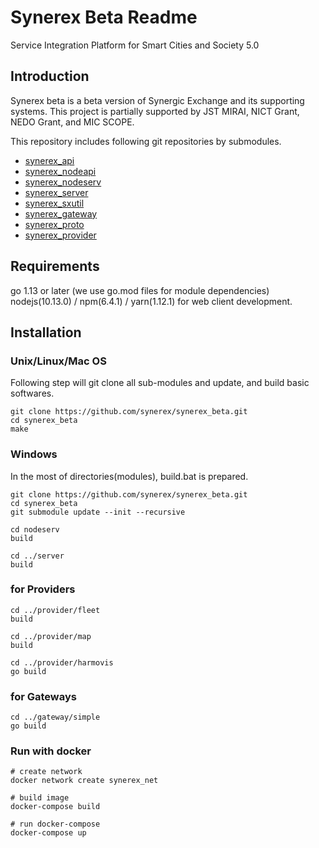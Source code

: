 # Synerex Beta Readme
Service Integration Platform for Smart Cities and Society 5.0

## Introduction
Synerex beta is a beta version of Synergic Exchange and its supporting systems.
This project is partially supported by JST MIRAI, NICT Grant, NEDO Grant, and MIC SCOPE.

This repository includes following git repositories by submodules.
- [synerex_api](https://github.com/synerex/synerex_api)
- [synerex_nodeapi](https://github.com/synerex/synerex_nodeapi)
- [synerex_nodeserv](https://github.com/synerex/synerex_nodeserv)
- [synerex_server](https://github.com/synerex/synerex_server)
- [synerex_sxutil](https://github.com/synerex/synerex_sxutil)
- [synerex_gateway](https://github.com/synerex/synerex_gateway)
- [synerex_proto](https://github.com/synerex/synerex_proto)
- [synerex_provider](https://github.com/synerex/synerex_provider)

## Requirements
go 1.13 or later (we use go.mod files for module dependencies)
nodejs(10.13.0) / npm(6.4.1) / yarn(1.12.1) for web client development.

## Installation
### Unix/Linux/Mac OS
Following step will git clone all sub-modules and update, and build basic softwares.

    git clone https://github.com/synerex/synerex_beta.git
    cd synerex_beta
    make
    
### Windows
In the most of directories(modules), build.bat is prepared.

    git clone https://github.com/synerex/synerex_beta.git
    cd synerex_beta
    git submodule update --init --recursive

    cd nodeserv
    build

    cd ../server
    build

### for Providers

    cd ../provider/fleet
    build

    cd ../provider/map
    build

    cd ../provider/harmovis
    go build

### for Gateways

    cd ../gateway/simple
    go build

### Run with docker
``` shell
# create network
docker network create synerex_net

# build image
docker-compose build

# run docker-compose
docker-compose up
```
